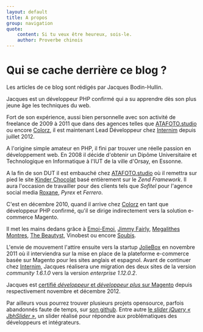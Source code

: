 ```yaml
---
layout: default
title: A propos
group: navigation
quote:
    content: Si tu veux être heureux, sois-le.
    author: Proverbe chinois
---
```


# Qui se cache derrière ce blog ?

Les articles de ce blog sont rédigés par Jacques Bodin-Hullin.

Jacques est un développeur PHP confirmé qui a su apprendre dès son plus jeune âge les techniques du web.

Fort de son expérience, aussi bien personnelle avec son activité de freelance de 2009 à 2011 que dans des agences telles que [ATAFOTO.studio][atafoto] ou encore [Colorz][clrz], il est maintenant Lead Développeur chez [Internim][internim] depuis juillet 2012.

A l'origine simple amateur en PHP, il fini par trouver une réelle passion en développement web. En 2008 il décide d'obtenir un Dipôme Universitaire et Technologique en Informatique à l'IUT de la ville d'Orsay, en Essonne.

A la fin de son DUT il est embauché chez [ATAFOTO.studio][atafoto] où il remettra sur pied le site [Kinder Chocolat][kinderchocolat] basé entièrement sur le _Zend Framework_. Il aura l'occasion de travailler pour des clients tels que _Sofitel_ pour l'agence social media [Roxane][roxane], _Pyrex_ et _Ferrero_.

C'est en décembre 2010, quand il arrive chez [Colorz][clrz] en tant que développeur PHP confirmé, qu'il se dirige indirectement vers la solution e-commerce Magento.

Il met les mains dedans grâce à [Emoi-Emoi][emoiemoi], [Jimmy Fairly][jimmy], [Megalithes Montres][megalithes], [The Beautyst][beautyst], Vinobest ou encore [Soubis][soubis].

L'envie de mouvement l'attire ensuite vers la startup [JolieBox][joliebox] en novembre 2011 où il interviendra sur la mise en place de la plateforme e-commerce basée sur Magento pour les sites anglais et espagnol. Avant de continuer chez [Internim][internim], Jacques réalisera une migration des deux sites de la version _community 1.6.1.0_ vers la version _enterprise 1.12.0.2_.

Jacques est [certifié _développeur_ et _développeur plus_ sur Magento][certif] depuis respectivement novembre et décembre 2012.

Par ailleurs vous pourrez trouver plusieurs projets opensource, parfois abandonnés faute de temps, sur [son github][github]. Entre autre [le _slider jQuery « JbhSlider »_][jbhslider], un slider réalisé pour répondre aux problématiques des développeurs et intégrateurs.

[atafoto]: http://atafotostudio.com/
[clrz]: http://colorz.fr/
[joliebox]: http://joliebox.com/
[internim]: http://internim.com/
[certif]: http://www.magentocommerce.com/certification/directory/dev/69536/
[kinderchocolat]: http://www.kinderchocolat.fr/
[roxane]: http://www.roxane-company.com/
[github]: https://github.com/jacquesbh/
[jbhslider]: http://jacques.sh/jbhslider/

[emoiemoi]: http://www.emoi-emoi.com/
[megalithes]: http://www.megalithes-montres.com/
[beautyst]: http://www.thebeautyst.com/
[jimmy]: http://www.jimmyfairly.com/fr/
[soubis]: http://www.soubis.com/
